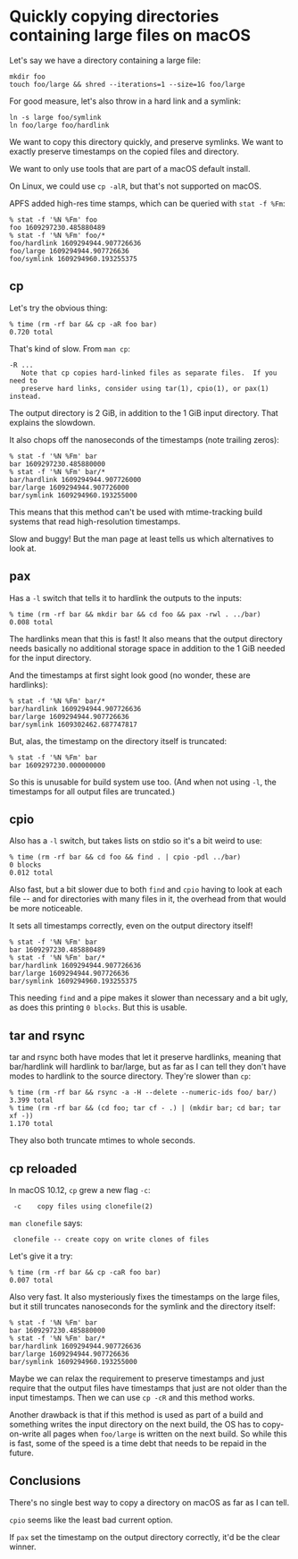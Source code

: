 # Quickly copying directories containing large files on macOS

Let's say we have a directory containing a large file:

    mkdir foo
    touch foo/large && shred --iterations=1 --size=1G foo/large

For good measure, let's also throw in a hard link and a symlink:

    ln -s large foo/symlink
    ln foo/large foo/hardlink

We want to copy this directory quickly, and preserve symlinks.
We want to exactly preserve timestamps on the copied files and directory.

We want to only use tools that are part of a macOS default install.

On Linux, we could use `cp -alR`, but that's not supported on macOS.

APFS added high-res time stamps, which can be queried with `stat -f %Fm`:

    % stat -f '%N %Fm' foo
    foo 1609297230.485880489
    % stat -f '%N %Fm' foo/*
    foo/hardlink 1609294944.907726636
    foo/large 1609294944.907726636
    foo/symlink 1609294960.193255375

## cp

Let's try the obvious thing:

    % time (rm -rf bar && cp -aR foo bar)
    0.720 total

That's kind of slow. From `man cp`:

    -R ...
       Note that cp copies hard-linked files as separate files.  If you need to
       preserve hard links, consider using tar(1), cpio(1), or pax(1) instead.

The output directory is 2 GiB, in addition to the 1 GiB input directory.
That explains the slowdown.

It also chops off the nanoseconds of the timestamps (note trailing zeros):

    % stat -f '%N %Fm' bar
    bar 1609297230.485880000
    % stat -f '%N %Fm' bar/*
    bar/hardlink 1609294944.907726000
    bar/large 1609294944.907726000
    bar/symlink 1609294960.193255000

This means that this method can't be used with mtime-tracking build systems
that read high-resolution timestamps.

Slow and buggy! But the man page at least tells us which alternatives to look
at.

## pax

Has a `-l` switch that tells it to hardlink the outputs to the inputs:

    % time (rm -rf bar && mkdir bar && cd foo && pax -rwl . ../bar)
    0.008 total

The hardlinks mean that this is fast! It also means that the output directory
needs basically no additional storage space in addition to the 1 GiB needed for
the input directory.

And the timestamps at first sight look good (no wonder, these are hardlinks):

    % stat -f '%N %Fm' bar/*
    bar/hardlink 1609294944.907726636
    bar/large 1609294944.907726636
    bar/symlink 1609302462.687747817

But, alas, the timestamp on the directory itself is truncated:

    % stat -f '%N %Fm' bar
    bar 1609297230.000000000

So this is unusable for build system use too.
(And when not using `-l`, the timestamps for all output files are truncated.)

## cpio

Also has a `-l` switch, but takes lists on stdio so it's a bit weird to use:

    % time (rm -rf bar && cd foo && find . | cpio -pdl ../bar)
    0 blocks
    0.012 total

Also fast, but a bit slower due to both `find` and `cpio` having to look at
each file -- and for directories with many files in it, the overhead from that
would be more noticeable.

It sets all timestamps correctly, even on the output directory itself!

    % stat -f '%N %Fm' bar
    bar 1609297230.485880489
    % stat -f '%N %Fm' bar/*
    bar/hardlink 1609294944.907726636
    bar/large 1609294944.907726636
    bar/symlink 1609294960.193255375

This needing `find` and a pipe makes it slower than necessary and a bit ugly,
as does this printing `0 blocks`. But this is usable.

## tar and rsync

tar and rsync both have modes that let it preserve hardlinks, meaning that
bar/hardlink will hardlink to bar/large, but as far as I can tell they don't
have modes to hardlink to the source directory. They're slower than `cp`:

    % time (rm -rf bar && rsync -a -H --delete --numeric-ids foo/ bar/)
    3.399 total
    % time (rm -rf bar && (cd foo; tar cf - .) | (mkdir bar; cd bar; tar xf -))
    1.170 total

They also both truncate mtimes to whole seconds.

## cp reloaded

In macOS 10.12, `cp` grew a new flag `-c`:

     -c    copy files using clonefile(2)

`man clonefile` says:

     clonefile -- create copy on write clones of files

Let's give it a try:

    % time (rm -rf bar && cp -caR foo bar)
    0.007 total

Also very fast. It also mysteriously fixes the timestamps on the large
files, but it still truncates nanoseconds for the symlink and the directory
itself:

    % stat -f '%N %Fm' bar
    bar 1609297230.485880000
    % stat -f '%N %Fm' bar/*
    bar/hardlink 1609294944.907726636
    bar/large 1609294944.907726636
    bar/symlink 1609294960.193255000

Maybe we can relax the requirement to preserve timestamps and just require
that the output files have timestamps that just are not older than the input
timestamps. Then we can use `cp -cR` and this method works.

Another drawback is that if this method is used as part of a build and something
writes the input directory on the next build, the OS has to copy-on-write
all pages when `foo/large` is written on the next build. So while this is fast,
some of the speed is a time debt that needs to be repaid in the future.

## Conclusions

There's no single best way to copy a directory on macOS as far as I can tell.

`cpio` seems like the least bad current option.

If `pax` set the timestamp on the output directory correctly, it'd be the clear
winner.
